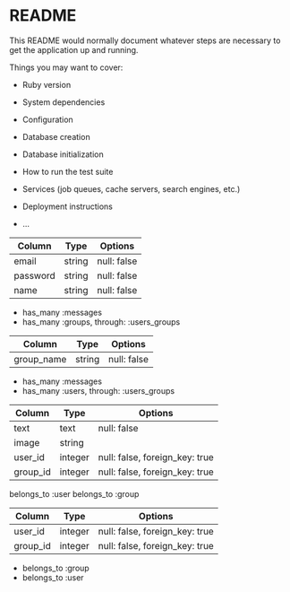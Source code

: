 # README

This README would normally document whatever steps are necessary to get the
application up and running.

Things you may want to cover:

* Ruby version

* System dependencies

* Configuration

* Database creation

* Database initialization

* How to run the test suite

* Services (job queues, cache servers, search engines, etc.)

* Deployment instructions

* ...

<!-- ChatSpace DB設計 -->
<!-- usersテーブル -->
|Column|Type|Options|
|------|----|-------|
|email|string|null: false|
|password|string|null: false|
|name|string|null: false|
<!-- Association -->
- has_many :messages
- has_many :groups, through: :users_groups

<!-- groupsテーブル -->
|Column|Type|Options|
|------|----|-------|
|group_name|string|null: false|
<!-- Association -->
- has_many :messages
- has_many :users, through: :users_groups


<!-- messagesテーブル -->
|Column|Type|Options|
|------|----|-------|
|text|text|null: false|
|image|string||
|user_id|integer|null: false, foreign_key: true|
|group_id|integer|null: false, foreign_key: true|
<!-- Association -->
belongs_to :user
belongs_to :group

<!-- user_groupテーブル -->
|Column|Type|Options|
|------|----|-------|
|user_id|integer|null: false, foreign_key: true|
|group_id|integer|null: false, foreign_key: true|
<!-- Association -->
- belongs_to :group
- belongs_to :user